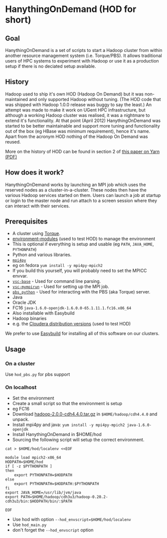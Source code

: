 # HanythingOnDemand  (HOD for short)

## Goal
HanythingOnDemand is a set of scripts to start a Hadoop cluster from within
another resource management system (i.e. Torque/PBS). It allows traditional
users of HPC systems to experiment with Hadoop or use it as a production setup
if there is no deciated setup available.

## History
Hadoop used to ship it's own HOD (Hadoop On Demand) but it was non-maintained
and only supported Hadoop without tuning. (The HOD code that was shipped with
Hadoop 1.0.0 release was buggy to say the least.) An attempt was made to make
it work on UGent HPC infrastructure, but although a working Hadoop cluster was
realised, it was a nightmare to extend it's functionality.  At that point
(April 2012) HanythingOnDemand was started to be better maintainable and
support more tuning and functionality out of the box (eg HBase was minimum
requirement), hence it's name.  Apart from the acronym HOD nothing of the
Hadoop On Demand was reused.

More on the history of HOD can be found in section 2 of [this paper on Yarn
(PDF)](http://www.cs.cmu.edu/~garth/15719/papers/yarn.pdf)

## How does it work?
HanythingOnDemand works by launching an MPI job which uses the reserved nodes as a
cluster-in-a-cluster. These nodes then have the various Hadoop services started
on them. Users can launch a job at startup or login to the master node and run
attach to a screen session where they can interact with their services.

## Prerequisites
* A cluster using [Torque](http://www.adaptivecomputing.com/products/open-source/torque/).
* [environment-modules](http://modules.sourceforge.net/) (used to test HOD) to manage the environment
 * This is optional if everything is setup and usable (eg `PATH`, `JAVA_HOME`, `PYTHONPATH`)
* Python and various libraries.
 * [`mpi4py`](http://mpi4py.scipy.org/) 
  * eg on fedora `yum install -y mpi4py-mpich2`
  * If you build this yourself, you will probably need to set the MPICC envvar.
 * [`vsc-base`](https://github.com/hpcugent/vsc-base) - Used for command line parsing.
 * [`vsc-mympirun`](https://github.com/hpcugent/vsc-mympirun) - Used for setting up the MPI job.
 * [`pbs_python`](https://oss.trac.surfsara.nl/pbs_python) - Used for interacting with the PBS (aka Torque) server.
* Java 
 * Oracle JDK 
 * FC16 `java-1.6.0-openjdk-1.6.0.0-65.1.11.1.fc16.x86_64`
 * Also installable with Easybuild
* Hadoop binaries
 * e.g. the [Cloudera distribution versions](http://archive.cloudera.com/cdh4/cdh/4/) (used to test HOD)

We prefer to use [Easybuild](https://github.com/hpcugent/easybuild) for
installing all of this software on our clusters.

## Usage
### On a cluster
 Use `hod_pbs.py` for pbs support
### On localhost
 * Set the environment
  * Create a small script so that the environment is setup
  * eg FC16
   * Download [hadoop-2.0.0-cdh4.4.0.tar.gz](http://archive.cloudera.com/cdh4/cdh/4/) in `$HOME/hadoop/cdh4.4.0` and unpack.
   * Install mpi4py and java: `yum install -y mpi4py-mpich2 java-1.6.0-openjdk`
   * Install HanythingOnDemand in $HOME/hod
   * Sourcing the following script will setup the correct environment.
 
```shell
cat > $HOME/hod/localenv <<EOF

module load mpich2-x86_64
HODPATH=$HOME/hod
if [ -z $PYTHONPATH ]
then
    export PYTHONPATH=$HODPATH
else
    export PYTHONPATH=$HODPATH:$PYTHONPATH
fi
export JAVA_HOME=/usr/lib/jvm/java
export PATH=$HOME/hadoop/cdh3u3/hadoop-0.20.2-cdh3u3/bin:$HODPATH/bin/:$PATH

EOF
```
 
 * Use hod with option `--hod_envscript=$HOME/hod/localenv`
 * Use `hod_main.py`
  * don't forget the `--hod_envscript` option
